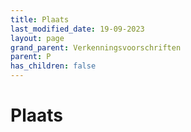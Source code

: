 ```yaml
---
title: Plaats
last_modified_date: 19-09-2023
layout: page
grand_parent: Verkenningsvoorschriften
parent: P
has_children: false
---
```


Plaats
======

